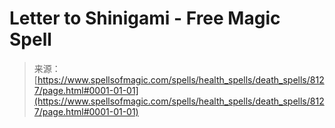 <!--yml
category: 未分类
date: 2024-06-12 18:43:26
-->

# Letter to Shinigami - Free Magic Spell

> 来源：[https://www.spellsofmagic.com/spells/health_spells/death_spells/8127/page.html#0001-01-01](https://www.spellsofmagic.com/spells/health_spells/death_spells/8127/page.html#0001-01-01)